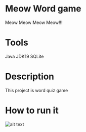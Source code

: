 # Meow Word game
Meow Meow Meow Meow!!!
# Tools 
Java 
JDK19 
SQLite
# Description 
This project is word quiz game 
# How to run it 
![alt text]([https://github.com/NutNaphop/MeowWord/blob/main/src/staticfile/BG7.png?raw=true](https://cdn.discordapp.com/attachments/1044084393817415730/1169286080697217114/img-MCVron1W1Ne6Zpy5h9dkA.png?ex=6554d985&is=65426485&hm=502a885101abcf2251079089d056607ac7554576eb8185291b0a9a08dc20d7a6&)https://cdn.discordapp.com/attachments/1044084393817415730/1169286080697217114/img-MCVron1W1Ne6Zpy5h9dkA.png?ex=6554d985&is=65426485&hm=502a885101abcf2251079089d056607ac7554576eb8185291b0a9a08dc20d7a6&)



